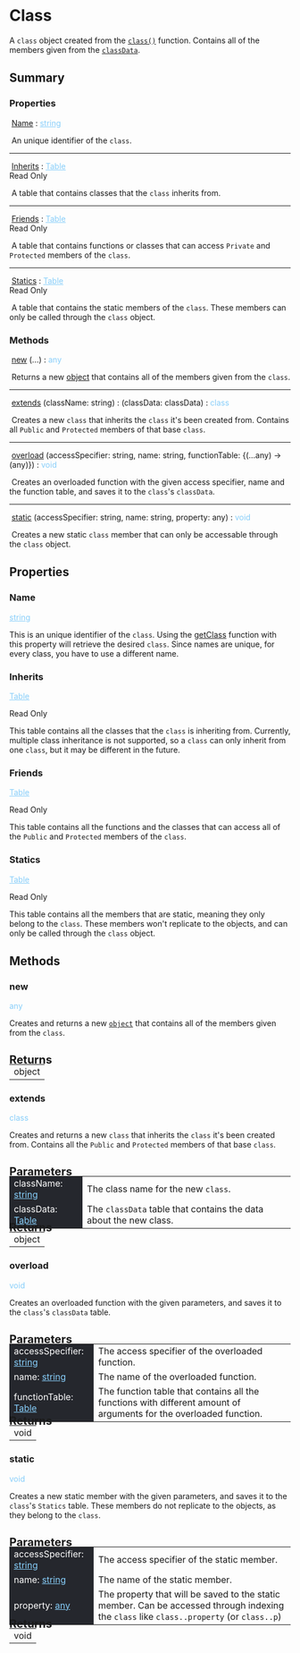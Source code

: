 # Class

A `class` object created from the [`class()`](../classFunctions/mainModule/class.md) function. Contains all of the members given from the [`classData`](../types/classData.md).

## Summary

<!------------------------- PROPERTIES -------------------------!-->

<h3 markdown="1" class="apiReferenceSummaryTitle"> Properties </h3>

&nbsp;[Name](#name) : <a href="https://create.roblox.com/docs/luau/strings" style="color: lightskyblue;">string</a>

&nbsp;An unique identifier of the `class`.

----------------------

<div>&nbsp;<a href="#inherits">Inherits</a> : <a href="https://create.roblox.com/docs/luau/tables" style="color: lightskyblue;">Table</a><div class="apiReferenceAccessBox">Read Only</div></div>

&nbsp;A table that contains classes that the `class` inherits from.

----------------------

<div>&nbsp;<a href="#friends">Friends</a> : <a href="https://create.roblox.com/docs/luau/tables" style="color: lightskyblue;">Table</a><div class="apiReferenceAccessBox">Read Only</div></div>

&nbsp;A table that contains functions or classes that can access `Private` and `Protected` members of the `class`.

----------------------

<div>&nbsp;<a href="#statics">Statics</a> : <a href="https://create.roblox.com/docs/luau/tables" style="color: lightskyblue;">Table</a><div class="apiReferenceAccessBox">Read Only</div></div>

&nbsp;A table that contains the static members of the `class`. These members can only be called through the `class` object.

<!------------------------- METHODS -------------------------!-->

<h3 markdown="1" class="apiReferenceSummaryTitle"> Methods </h3>

&nbsp;[new](#new) (...) : <a style="color: lightskyblue;">any</a>

&nbsp;Returns a new [object](object.md) that contains all of the members given from the `class`.

----------------------

&nbsp;[extends](#extends) (className: string) : (classData: classData) : <a style="color: lightskyblue;">class</a>

&nbsp;Creates a new `class` that inherits the `class` it's been created from. Contains all `Public` and `Protected` members of that base `class`.

----------------------

&nbsp;[overload](#overload) (accessSpecifier: string, name: string, functionTable: {(...any) -> (any)}) : <a style="color: lightskyblue;">void</a>

&nbsp;Creates an overloaded function with the given access specifier, name and the function table, and saves it to the `class`'s `classData`.

----------------------

&nbsp;[static](#overload) (accessSpecifier: string, name: string, property: any) : <a style="color: lightskyblue;">void</a>

&nbsp;Creates a new static `class` member that can only be accessable through the `class` object. 

## Properties

### Name 
<a href="https://create.roblox.com/docs/luau/strings" style="color: lightskyblue;">string</a>

This is an unique identifier of the `class`. Using the [getClass](../classFunctions/mainModule/getClass.md) function with this property will retrieve the desired `class`. Since names are unique, for every class, you have to use a different name.


### Inherits
<a href="https://create.roblox.com/docs/luau/tables" style="color: lightskyblue;">Table</a>
<div class="apiReferenceAccessBox" style="float: none">Read Only</div>

This table contains all the classes that the `class` is inheriting from. Currently, multiple class inheritance is not supported, so a `class` can only inherit from one `class`, but it may be different in the future.


### Friends
<a href="https://create.roblox.com/docs/luau/tables" style="color: lightskyblue;">Table</a>
<div class="apiReferenceAccessBox" style="float: none">Read Only</div>

This table contains all the functions and the classes that can access all of the `Public` and `Protected` members of the `class`.

### Statics
<a href="https://create.roblox.com/docs/luau/tables" style="color: lightskyblue;">Table</a>
<div class="apiReferenceAccessBox" style="float: none">Read Only</div>

This table contains all the members that are static, meaning they only belong to the `class`. These members won't replicate to the objects, and can only be called through the `class` object.

## Methods

### new
<a style="color: lightskyblue;">any</a>

Creates and returns a new [`object`](object.md) that contains all of the members given from the `class`.

<h4 style="font-size: 20px; margin-bottom: -20px"> Returns </h4>
<div markdown="1">
<div class="md-typeset__scrollwrap"><div class="md-typeset__table">
<table>
<tbody>
<tr>
<td class="apiReferenceMethodBox">object</td>
</tr>
<tr>
</tbody>
</table>
</div>
</div>

### extends
<a style="color: lightskyblue;">class</a>

Creates and returns a new `class` that inherits the `class` it's been created from. Contains all the `Public` and `Protected` members of that base `class`. 

<h4 style="font-size: 20px; margin-bottom: -20px"> Parameters </h4>
<div markdown="1">
<div class="md-typeset__scrollwrap"><div class="md-typeset__table">
<table>
<tbody>
<tr>
<td style="background-color: rgb(37, 39, 45); color: #fff">className: <a href="https://create.roblox.com/docs/luau/strings" style="color: lightskyblue;">string</a></td>
<td style="width: 74%">The class name for the new <code>class</code>.</td>
</tr>
<tr>
<td style="background-color: rgb(37, 39, 45); color: #fff">classData: <a href="https://create.roblox.com/docs/luau/tables" style="color: lightskyblue;">Table</a></td>
<td style="width: 74%">The <code>classData</code> table that contains the data about the new class.</td>
</tr>
</tbody>
</table>
</div>
</div>

<h4 style="font-size: 20px; margin-bottom: -20px; margin-top: -30px"> Returns </h4>
<div markdown="1">
<div class="md-typeset__scrollwrap"><div class="md-typeset__table">
<table>
<tbody>
<tr>
<td class="apiReferenceMethodBox">object</td>
</tr>
<tr>
</tbody>
</table>
</div>
</div>

### overload
<a style="color: lightskyblue;">void</a>

Creates an overloaded function with the given parameters, and saves it to the `class`'s `classData` table.

<h4 style="font-size: 20px; margin-bottom: -20px"> Parameters </h4>
<div markdown="1">
<div class="md-typeset__scrollwrap"><div class="md-typeset__table">
<table>
<tbody>
<tr>
<td style="background-color: rgb(37, 39, 45); color: #fff; width: 30%">accessSpecifier: <a href="https://create.roblox.com/docs/luau/strings" style="color: lightskyblue;">string</a></td>
<td>The access specifier of the overloaded function.</td>
</tr>
<tr>
<td style="background-color: rgb(37, 39, 45); color: #fff">name: <a href="https://create.roblox.com/docs/luau/strings" style="color: lightskyblue;">string</a></td>
<td>The name of the overloaded function.</td>
</tr>
<tr>
<td style="background-color: rgb(37, 39, 45); color: #fff">functionTable: <a href="https://create.roblox.com/docs/luau/tables" style="color: lightskyblue;">Table</a></td>
<td>The function table that contains all the functions with different amount of arguments for the overloaded function.</td>
</tr>
</tbody>
</table>
</div>
</div>

<h4 style="font-size: 20px; margin-bottom: -20px; margin-top: -30px"> Returns </h4>
<div markdown="1">
<div class="md-typeset__scrollwrap"><div class="md-typeset__table">
<table>
<tbody>
<tr>
<td class="apiReferenceMethodBox">void</td>
</tr>
<tr>
</tbody>
</table>
</div>
</div>

### static
<a style="color: lightskyblue;">void</a>

Creates a new static member with the given parameters, and saves it to the `class`'s `Statics` table. These members do not replicate to the objects, as they belong to the `class`. 

<h4 style="font-size: 20px; margin-bottom: -20px"> Parameters </h4>
<div markdown="1">
<div class="md-typeset__scrollwrap"><div class="md-typeset__table">
<table>
<tbody>
<tr>
<td style="background-color: rgb(37, 39, 45); color: #fff; width: 30%">accessSpecifier: <a href="https://create.roblox.com/docs/luau/strings" style="color: lightskyblue;">string</a></td>
<td>The access specifier of the static member.</td>
</tr>
<tr>
<td style="background-color: rgb(37, 39, 45); color: #fff">name: <a href="https://create.roblox.com/docs/luau/strings" style="color: lightskyblue;">string</a></td>
<td>The name of the static member.</td>
</tr>
<tr>
<td style="background-color: rgb(37, 39, 45); color: #fff">property: <a href="https://create.roblox.com/docs/luau/type-checking#types" style="color: lightskyblue;">any</a></td>
<td>The property that will be saved to the static member. Can be accessed through indexing the <code>class</code> like <code>class.<memberName>.property</code> (or <code>class.<memberName>.p</code>) </td>
</tr>
</tbody>
</table>
</div>
</div>

<h4 style="font-size: 20px; margin-bottom: -20px; margin-top: -30px"> Returns </h4>
<div markdown="1">
<div class="md-typeset__scrollwrap"><div class="md-typeset__table">
<table>
<tbody>
<tr>
<td class="apiReferenceMethodBox">void</td>
</tr>
<tr>
</tbody>
</table>
</div>
</div>


